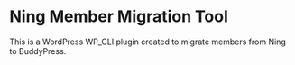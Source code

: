 Ning Member Migration Tool
=======================

This is a WordPress WP_CLI plugin created to migrate members from Ning to BuddyPress. 
